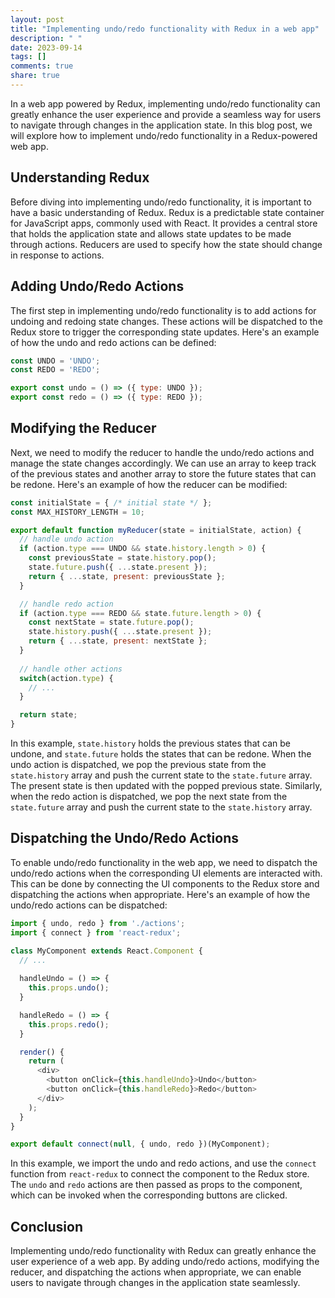 ```yaml
---
layout: post
title: "Implementing undo/redo functionality with Redux in a web app"
description: " "
date: 2023-09-14
tags: []
comments: true
share: true
---
```


In a web app powered by Redux, implementing undo/redo functionality can greatly enhance the user experience and provide a seamless way for users to navigate through changes in the application state. In this blog post, we will explore how to implement undo/redo functionality in a Redux-powered web app.

## Understanding Redux

Before diving into implementing undo/redo functionality, it is important to have a basic understanding of Redux. Redux is a predictable state container for JavaScript apps, commonly used with React. It provides a central store that holds the application state and allows state updates to be made through actions. Reducers are used to specify how the state should change in response to actions.

## Adding Undo/Redo Actions

The first step in implementing undo/redo functionality is to add actions for undoing and redoing state changes. These actions will be dispatched to the Redux store to trigger the corresponding state updates. Here's an example of how the undo and redo actions can be defined:

```javascript
const UNDO = 'UNDO';
const REDO = 'REDO';

export const undo = () => ({ type: UNDO });
export const redo = () => ({ type: REDO });
```

## Modifying the Reducer

Next, we need to modify the reducer to handle the undo/redo actions and manage the state changes accordingly. We can use an array to keep track of the previous states and another array to store the future states that can be redone. Here's an example of how the reducer can be modified:

```javascript
const initialState = { /* initial state */ };
const MAX_HISTORY_LENGTH = 10;

export default function myReducer(state = initialState, action) {
  // handle undo action
  if (action.type === UNDO && state.history.length > 0) {
    const previousState = state.history.pop();
    state.future.push({ ...state.present });
    return { ...state, present: previousState };
  }

  // handle redo action
  if (action.type === REDO && state.future.length > 0) {
    const nextState = state.future.pop();
    state.history.push({ ...state.present });
    return { ...state, present: nextState };
  }
  
  // handle other actions
  switch(action.type) {
    // ...
  }

  return state;
}
```

In this example, `state.history` holds the previous states that can be undone, and `state.future` holds the states that can be redone. When the undo action is dispatched, we pop the previous state from the `state.history` array and push the current state to the `state.future` array. The present state is then updated with the popped previous state. Similarly, when the redo action is dispatched, we pop the next state from the `state.future` array and push the current state to the `state.history` array. 

## Dispatching the Undo/Redo Actions

To enable undo/redo functionality in the web app, we need to dispatch the undo/redo actions when the corresponding UI elements are interacted with. This can be done by connecting the UI components to the Redux store and dispatching the actions when appropriate. Here's an example of how the undo/redo actions can be dispatched:

```javascript
import { undo, redo } from './actions';
import { connect } from 'react-redux';

class MyComponent extends React.Component {
  // ...
  
  handleUndo = () => {
    this.props.undo();
  }

  handleRedo = () => {
    this.props.redo();
  }

  render() {
    return (
      <div>
        <button onClick={this.handleUndo}>Undo</button>
        <button onClick={this.handleRedo}>Redo</button>
      </div>
    );
  }
}

export default connect(null, { undo, redo })(MyComponent);
```

In this example, we import the undo and redo actions, and use the `connect` function from `react-redux` to connect the component to the Redux store. The `undo` and `redo` actions are then passed as props to the component, which can be invoked when the corresponding buttons are clicked.

## Conclusion

Implementing undo/redo functionality with Redux can greatly enhance the user experience of a web app. By adding undo/redo actions, modifying the reducer, and dispatching the actions when appropriate, we can enable users to navigate through changes in the application state seamlessly.